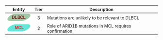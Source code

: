 |Entity|Tier|Description              |
|:----:|:----:|------------------------------|
|![DLBCL](images/icons/DLBCL_tier3.png) | 3 | Mutations are unlikely to be relevant to DLBCL|
|![MCL](images/icons/MCL_tier2.png) | 2 | Role of ARID1B mutations in MCL requires confirmation|
